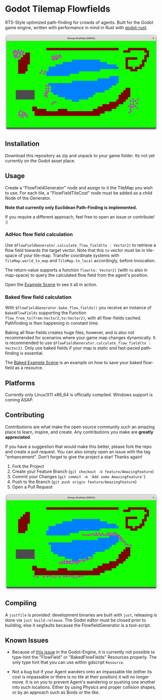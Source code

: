 # Godot Tilemap Flowfields

RTS-Style optimized path-finding for crowds of agents. Built for the Godot game engine, written with performance in mind in Rust with [godot-rust](https://godot-rust.github.io).

<div align="center">
  <a href="https://github.com/arnemileswinter/godot-tilemap-flowfields">
    <img src=".screenshots/screenshot1.png" alt="Screenshot 1">
  </a>
</div>


## Installation

Download this repository as zip and unpack to your game folder.
Its not yet currently on the Godot asset place.

## Usage

Create a "FlowFieldGenerator" node and assign to it the TileMap you wish to use.
For each tile, a "FlowFieldTileCost" node must be added as a child Node of the Generator. 

**Note that currently only Euclidean Path-Finding is implemented.**

If you require a different approach, feel free to open an issue or contribute! :)

### AdHoc flow field calculation

Use `$FlowFieldGenerator.calculate_flow_field(to : Vector2)` to retrieve a flow field towards the target vector.
Note that this `to` vector must be in tile-space of your tile-map. Transfer coordinate systems with `TileMap.world_to_map` and `TileMap.to_local` accordingly, before invocation.

The return-value supports a function `flow(to: Vector2)` (with `to` also in map-space) to query the calculated flow field from the agent's position.

Open the [Example Scene](https://github.com/arnemileswinter/godot-tilemap-flowfields/tree/main/addons/tilemap_flowfields/examples/adhoc) to see it all in action.

### Baked flow field calculation

With `$FlowFieldGenerator.bake_flow_fields()` you receive an instance of `BakedFlowFields` supporting the Function `flow_from_to(from:Vector2,to:Vector2)`, with all flow-fields cached. Pathfinding is then happening in constant time.

Baking all flow-fields creates huge files, however, and is also not recommended for scenarios where your game map changes dynamically. It is recommended to use `$FlowFieldGenerator.calculate_flow_field(to : Vector2)`.
Only use baked fields if your map is static and fast-paced path-finding is essential.

The [Baked Example Scene](https://github.com/arnemileswinter/godot-tilemap-flowfields/tree/main/addons/tilemap_flowfields/examples/adhoc) is an example on how to save your baked flow-field as a resource.

## Platforms

Currently only Linux/X11 x86_64 is officially compiled.
Windows support is coming ASAP.

## Contributing

Contributions are what make the open source community such an amazing place to learn, inspire, and create. Any contributions you make are **greatly appreciated**.

If you have a suggestion that would make this better, please fork the repo and create a pull request. You can also simply open an issue with the tag "enhancement".
Don't forget to give the project a star! Thanks again!

1. Fork the Project
2. Create your Feature Branch (`git checkout -b feature/AmazingFeature`)
3. Commit your Changes (`git commit -m 'Add some AmazingFeature'`)
4. Push to the Branch (`git push origin feature/AmazingFeature`)
5. Open a Pull Request

<div align="center">
  <a href="https://github.com/arnemileswinter/godot-tilemap-flowfields">
    <img src=".screenshots/screenshot2.png" alt="Screenshot 2">
  </a>
</div>

## Compiling

A `justfile` is provided: development binaries are built with `just`, releasing is done via `just build-release`.
The Godot editor must be closed prior to building, else it segfaults because the FlowfieldGenerator is a tool-script.

## Known Issues

- Because of [this issue](https://github.com/godot-rust/godot-rust/issues/905) in the Godot-Engine, it is currently not possible to type-hint the "FlowField" or "BakedFlowFields" Resources properly.
The only type hint that you can use within gdscript `Resource`.

- Not a bug but if your Agent wanders onto an impassable tile (either its cost is impassable or there is no tile at their position) it will no longer move. It is on you to prevent Agent's wandering or pushing one another into such locations. Either by using Physics and proper collision shapes, or by an approach such as Boids or the like.